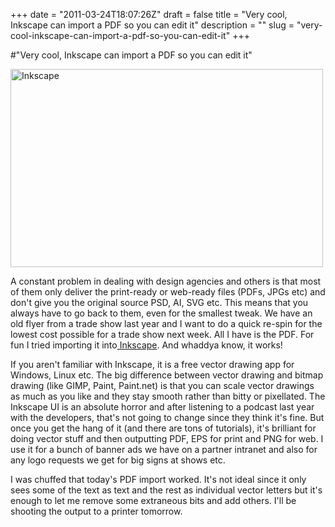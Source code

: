 +++
date = "2011-03-24T18:07:26Z"
draft = false
title = "Very cool, Inkscape can import a PDF so you can edit it"
description = ""
slug = "very-cool-inkscape-can-import-a-pdf-so-you-can-edit-it"
+++

#"Very cool, Inkscape can import a PDF so you can edit it"


 <div class='p_embed p_image_embed'>
<a href="http://getfile2.posterous.com/getfile/files.posterous.com/conoroneill/k5FprrvD3xteiaN1rlaz7astkNZIZWdFyYJ4WUquFLFHmMyd68YkRooFejUi/inkscape.jpg.scaled.1000.jpg"><img alt="Inkscape" height="317" src="http://getfile1.posterous.com/getfile/files.posterous.com/conoroneill/s381NRb4laF3Q3JCHr9ZEzU23s4Rc4h4kuTWjQLVJpzncLDT3wTqdUL0ZExo/inkscape.jpg.scaled.500.jpg" width="500" /></a>
</div>
<p>A constant problem in dealing with design agencies and others is that most of them only deliver the print-ready or web-ready files (PDFs, JPGs etc) and don&#39;t give you the original source PSD, AI, SVG etc. This means that you always have to go back to them, even for the smallest tweak. We have an old flyer from a trade show last year and I want to do a quick re-spin for the lowest cost possible for a trade show next week. All I have is the PDF. For fun I tried importing it into<a href="http://inkscape.org/"> Inkscape</a>. And whaddya know, it works! </p><p /><div>If you aren&#39;t familiar with Inkscape, it is a free vector drawing app for Windows, Linux etc. The big difference between vector drawing and bitmap drawing (like GIMP, Paint, Paint.net) is that you can scale vector drawings as much as you like and they stay smooth rather than bitty or pixellated. The Inkscape UI is an absolute horror and after listening to a podcast last year with the developers, that&#39;s not going to change since they think it&#39;s fine. But once you get the hang of it (and there are tons of tutorials), it&#39;s brilliant for doing vector stuff and then outputting PDF, EPS for print and PNG for web. I use it for a bunch of banner ads we have on a partner intranet and also for any logo requests we get for big signs at shows etc.</div> <p /><div>I was chuffed that today&#39;s PDF import worked. It&#39;s not ideal since it only sees some of the text as text and the rest as individual vector letters but it&#39;s enough to let me remove some extraneous bits and add others. I&#39;ll be shooting the output to a printer tomorrow.</div>
 